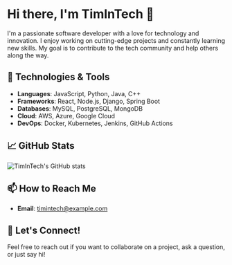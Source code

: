 # Hi there, I'm TimInTech 👋

I'm a passionate software developer with a love for technology and innovation. I enjoy working on cutting-edge projects and constantly learning new skills. My goal is to contribute to the tech community and help others along the way.

## 🔧 Technologies & Tools

- **Languages**: JavaScript, Python, Java, C++
- **Frameworks**: React, Node.js, Django, Spring Boot
- **Databases**: MySQL, PostgreSQL, MongoDB
- **Cloud**: AWS, Azure, Google Cloud
- **DevOps**: Docker, Kubernetes, Jenkins, GitHub Actions

## 📈 GitHub Stats

![TimInTech's GitHub stats](https://github-readme-stats.vercel.app/api?username=TimInTech&show_icons=true&theme=radical)

## 📫 How to Reach Me

- **Email**: timintech@example.com

## 💬 Let's Connect!

Feel free to reach out if you want to collaborate on a project, ask a question, or just say hi!
